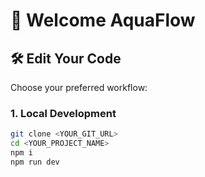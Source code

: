 # 🚀 Welcome AquaFlow

## 🛠️ Edit Your Code

Choose your preferred workflow:

### 1. Local Development
```sh
git clone <YOUR_GIT_URL>
cd <YOUR_PROJECT_NAME>
npm i
npm run dev
